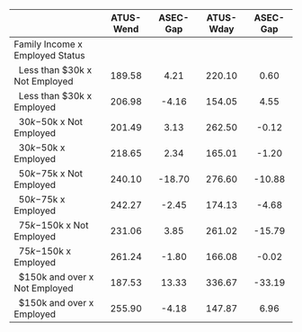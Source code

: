 
|                      |    ATUS-Wend |     ASEC-Gap |    ATUS-Wday |     ASEC-Gap |
| -------------------- | :----------: | :----------: | :----------: | :----------: |
| Family Income x Employed Status |              |              |              |              |
| &nbsp;&nbsp;Less than $30k x Not Employed |       189.58 |         4.21 |       220.10 |         0.60 |
| &nbsp;&nbsp;Less than $30k x Employed |       206.98 |        -4.16 |       154.05 |         4.55 |
| &nbsp;&nbsp;$30k-$50k x Not Employed |       201.49 |         3.13 |       262.50 |        -0.12 |
| &nbsp;&nbsp;$30k-$50k x Employed |       218.65 |         2.34 |       165.01 |        -1.20 |
| &nbsp;&nbsp;$50k-$75k x Not Employed |       240.10 |       -18.70 |       276.60 |       -10.88 |
| &nbsp;&nbsp;$50k-$75k x Employed |       242.27 |        -2.45 |       174.13 |        -4.68 |
| &nbsp;&nbsp;$75k-$150k x Not Employed |       231.06 |         3.85 |       261.02 |       -15.79 |
| &nbsp;&nbsp;$75k-$150k x Employed |       261.24 |        -1.80 |       166.08 |        -0.02 |
| &nbsp;&nbsp;$150k and over x Not Employed |       187.53 |        13.33 |       336.67 |       -33.19 |
| &nbsp;&nbsp;$150k and over x Employed |       255.90 |        -4.18 |       147.87 |         6.96 |

